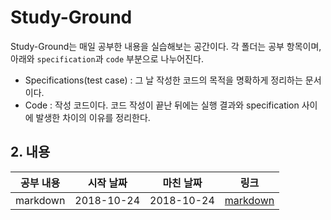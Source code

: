# Study-Ground
Study-Ground는 매일 공부한 내용을 실습해보는 공간이다. 각 폴더는 공부 항목이며, 아래와 `specification`과 `code` 부분으로 나누어진다. 
+ Specifications(test case) : 그 날 작성한 코드의 목적을 명확하게 정리하는 문서이다. 
+ Code : 작성 코드이다. 
코드 작성이 끝난 뒤에는 실행 결과와 specification 사이에 발생한 차이의 이유를 정리한다. 

## 2. 내용

공부 내용 | 시작 날짜 | 마친 날짜 | 링크
--- | --- | --- | ---
markdown | 2018-10-24 | 2018-10-24 | [markdown](https://github.com/changyoungkwon/study-ground/markdown)
